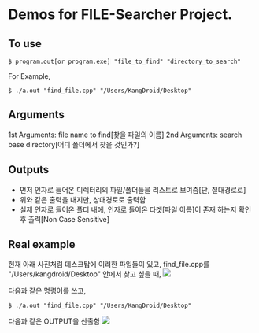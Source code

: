 Demos for FILE-Searcher Project.
=================================

To use
-------
```
$ program.out[or program.exe] "file_to_find" "directory_to_search"
```

For Example,
```
$ ./a.out "find_file.cpp" "/Users/KangDroid/Desktop"
```

Arguments
----------
1st Arguments: file name to find[찾을 파일의 이름]
2nd Arguments: search base directory[어디 폴더에서 찾을 것인가?]

Outputs
-------
- 먼저 인자로 들어온 디렉터리의 파일/폴더들을 리스트로 보여줌[단, 절대경로로]
- 위와 같은 출력을 내지만, 상대경로로 출력함
- 실제 인자로 들어온 폴더 내에, 인자로 들어온 타겟[파일 이름]이 존재 하는지 확인 후 출력[Non Case Sensitive]

Real example
-------------
현재 아래 사진처럼 데스크탑에 이러한 파일들이 있고, find_file.cpp를 "/Users/kangdroid/Desktop" 안에서 찾고 싶을 때,
![](https://i.imgur.com/7XBRM9A.png)


다음과 같은 명령어를 쓰고,
```
$ ./a.out "find_file.cpp" "/Users/KangDroid/Desktop"
```

다음과 같은 OUTPUT을 산출함
![](https://i.imgur.com/Kj6u1st.png)
